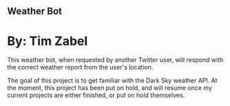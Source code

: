 ## Weather Bot
# By: Tim Zabel

This weather bot, when requested by another Twitter user, will respond with the correct weather report from the user's location.

The goal of this project is to get familiar with the Dark Sky weather API. At the moment, this project has been put on hold, and
will resume once my current projects are either finished, or put on hold themselves.
